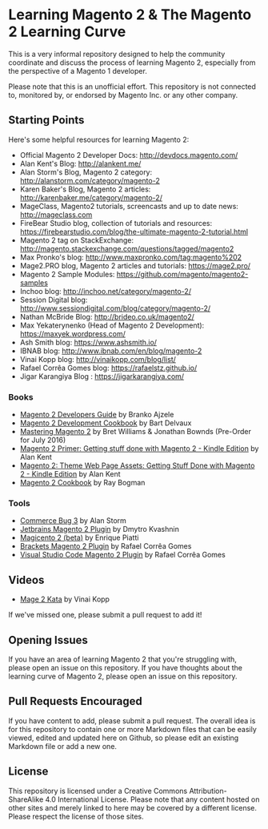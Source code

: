 # Learning Magento 2 & The Magento 2 Learning Curve

This is a very informal repository designed to help the community coordinate and discuss the process of learning Magento 2, especially from the perspective of a Magento 1 developer. 

Please note that this is an unofficial effort. This repository is not connected to, monitored by, or endorsed by Magento Inc. or any other company. 

## Starting Points

Here's some helpful resources for learning Magento 2:

* Official Magento 2 Developer Docs: http://devdocs.magento.com/ 
* Alan Kent's Blog: http://alankent.me/ 
* Alan Storm's Blog, Magento 2 category: http://alanstorm.com/category/magento-2
* Karen Baker's Blog, Magento 2 articles: http://karenbaker.me/category/magento-2/
* MageClass, Magento2 tutorials, screencasts and up to date news: http://mageclass.com
* FireBear Studio blog, collection of tutorials and resources: https://firebearstudio.com/blog/the-ultimate-magento-2-tutorial.html  
* Magento 2 tag on StackExchange: http://magento.stackexchange.com/questions/tagged/magento2 
* Max Pronko's blog: http://www.maxpronko.com/tag:magento%202 
* Mage2.PRO blog, Magento 2 articles and tutorials:  https://mage2.pro/
* Magento 2 Sample Modules: https://github.com/magento/magento2-samples
* Inchoo blog: http://inchoo.net/category/magento-2/
* Session Digital blog: http://www.sessiondigital.com/blog/category/magento-2/
* Nathan McBride Blog: http://brideo.co.uk/magento2/
* Max Yekaterynenko (Head of Magento 2 Development): https://maxyek.wordpress.com/ 
* Ash Smith blog: https://www.ashsmith.io/
* IBNAB blog: http://www.ibnab.com/en/blog/magento-2
* Vinai Kopp blog: http://vinaikopp.com/blog/list/
* Rafael Corrêa Gomes blog: https://rafaelstz.github.io/
* Jigar Karangiya Blog : https://jigarkarangiya.com/

### Books
* [Magento 2 Developers Guide](http://www.amazon.co.uk/gp/product/1785886584/ref=as_li_tl?ie=UTF8&camp=1634&creative=6738&creativeASIN=1785886584&linkCode=as2&tag=shop1404-21) by Branko Ajzele
* [Magento 2 Development Cookbook](http://www.amazon.co.uk/gp/product/1785882198/ref=as_li_tl?ie=UTF8&camp=1634&creative=6738&creativeASIN=1785882198&linkCode=as2&tag=shop1404-21) by Bart Delvaux
* [Mastering Magento 2](http://www.amazon.co.uk/gp/product/1785882368/ref=as_li_tl?ie=UTF8&camp=1634&creative=6738&creativeASIN=1785882368&linkCode=as2&tag=shop1404-21) by Bret Williams & Jonathan Bownds (Pre-Order for July 2016)
* [Magento 2 Primer: Getting stuff done with Magento 2 - Kindle Edition](http://www.amazon.co.uk/gp/product/B019PCMJ7A/ref=as_li_tl?ie=UTF8&camp=1634&creative=6738&creativeASIN=B019PCMJ7A&linkCode=as2&tag=shop1404-21) by Alan Kent 
* [Magento 2: Theme Web Page Assets: Getting Stuff Done with Magento 2 - Kindle Edition](http://www.amazon.co.uk/gp/product/B01COQPQG0/ref=as_li_tl?ie=UTF8&camp=1634&creative=6738&creativeASIN=B01COQPQG0&linkCode=as2&tag=shop1404-21) by Alan Kent 
* [Magento 2 Cookbook](http://www.amazon.co.uk/gp/product/1785887068/ref=as_li_tl?ie=UTF8&camp=1634&creative=6738&creativeASIN=1785887068&linkCode=as2&tag=shop1404-21) by Ray Bogman

### Tools
* [Commerce Bug 3](http://store.pulsestorm.net/products/commerce-bug-3) by Alan Storm
* [Jetbrains Magento 2 Plugin](https://plugins.jetbrains.com/plugin/8024) by Dmytro Kvashnin
* [Magicento 2 (beta)](http://magicento.com/) by Enrique Piatti
* [Brackets Magento 2 Plugin](http://brackets.dnbard.com/extension/brackets-mg2-functions-hint) by Rafael Corrêa Gomes
* [Visual Studio Code Magento 2 Plugin](https://marketplace.visualstudio.com/items?itemName=rafaelcgstz.magento-2-snippets) by Rafael Corrêa Gomes

## Videos 
* [Mage 2 Kata](https://www.youtube.com/channel/UCRFDWo7jTlrpEsJxzc7WyPw) by Vinai Kopp

If we've missed one, please submit a pull request to add it!

## Opening Issues

If you have an area of learning Magento 2 that you're struggling with, please open an issue on this repository. If you have thoughts about the learning curve of Magento 2, please open an issue on this repository. 

## Pull Requests Encouraged

If you have content to add, please submit a pull request. The overall idea is for this repository to contain one or more Markdown files that can be easily viewed, edited and updated here on Github, so please edit an existing Markdown file or add a new one. 

## License

This repository is licensed under a Creative Commons Attribution-ShareAlike 4.0 International License. Please note that any content hosted on other sites and merely linked to here may be covered by a different license. Please respect the license of those sites. 
